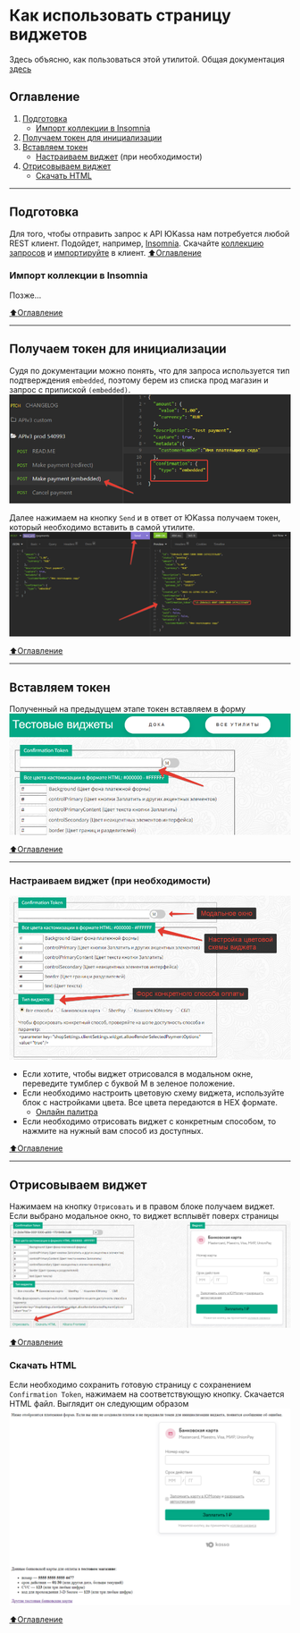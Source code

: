 # Как использовать страницу виджетов
Здесь объясню, как пользоваться этой утилитой.
Общая документация [здесь](https://yookassa.ru/developers/payment-acceptance/integration-scenarios/widget/basics)

## Оглавление
1. [Подготовка](https://github.com/KiaCode97/site/blob/main/docs/widgets-howto.md#подготовка)
    - [Импорт коллекции в Insomnia](https://github.com/KiaCode97/site/blob/main/docs/widgets-howto.md#импорт-коллекции-в-insomnia)
2. [Получаем токен для инициализации](https://github.com/KiaCode97/site/blob/main/docs/widgets-howto.md#получаем-токен-для-инициализации)
3. [Вставляем токен](https://github.com/KiaCode97/site/blob/main/docs/widgets-howto.md#вставляем-токен)
    - [Настраиваем виджет](https://github.com/KiaCode97/site/blob/main/docs/widgets-howto.md#настраиваем-виджет-при-необходимости) (при необходимости)
4. [Отрисовываем виджет](https://github.com/KiaCode97/site/blob/main/docs/widgets-howto.md#отрисовываем-виджет)
    - [Скачать HTML](https://github.com/KiaCode97/site/blob/main/docs/widgets-howto.md#скачать-html)
____
## Подготовка
Для того, чтобы отправить запрос к API ЮKassa нам потребуется любой REST клиент.
Подойдет, например, [Insomnia](https://insomnia.rest/).
Скачайте [коллекцию запросов](https://github.com/KiaCode97/site/raw/main/docs/Insomnia_Yookassa.zip) и [импортируйте](https://github.com/KiaCode97/site/blob/main/docs/widgets-howto.md#импорт-коллекции-в-insomnia) в клиент.
[:arrow_up:Оглавление](#Оглавление)

### Импорт коллекции в Insomnia
Позже...

[:arrow_up:Оглавление](#Оглавление)
____
## Получаем токен для инициализации
Судя по документации можно понять, что для запроса используется тип подтверждения `embedded`, поэтому берем из списка прод магазин и запрос с припиской `(embedded)`.
![embedded-req](https://github.com/KiaCode97/site/blob/main/docs/embedded-request.png?raw=true "Тип подтверждения embedded")

Далее нажимаем на кнопку `Send` и в ответ от ЮKassa получаем токен, который необходимо вставить в самой утилите.
![send-request](https://github.com/KiaCode97/site/blob/main/docs/send-request.png?raw=true "Отправка запроса")

[:arrow_up:Оглавление](#Оглавление)
____
## Вставляем токен
Полученный на предыдущем этапе токен вставляем в форму
![utility-token](https://github.com/KiaCode97/site/blob/main/docs/utility-token.png?raw=true "Confirmation token")

[:arrow_up:Оглавление](#Оглавление)
____
### Настраиваем виджет (при необходимости)
![settings](https://github.com/KiaCode97/site/blob/main/docs/settings.png?raw=true "Настройки виджета")
- Если хотите, чтобы виджет отрисовался в модальном окне, переведите тумблер с буквой М в зеленое положение.
- Если необходимо настроить цветовую схему виджета, используйте блок с настройками цвета. Все цвета передаются в HEX формате.
    - [Онлайн палитра](https://csscolor.ru/)
- Если необходимо отрисовать виджет с конкретным способом, то нажмите на нужный вам способ из доступных.

[:arrow_up:Оглавление](#Оглавление)
____
## Отрисовываем виджет
Нажимаем на кнопку `Отрисовать` и в правом блоке получаем виджет. Если выбрано модальное окно, то виджет всплывёт поверх страницы
![render](https://github.com/KiaCode97/site/blob/main/docs/render-button.png?raw=true "Отрисовать")

[:arrow_up:Оглавление](#Оглавление)

### Скачать HTML
Если необходимо сохранить готовую страницу с сохранением `Confirmation Token`, нажимаем на соответствующую кнопку. Скачается HTML файл. Выглядит он следующим образом
![saved-html](https://github.com/KiaCode97/site/blob/main/docs/saved-html.png?raw=true "Сохраненный HTML")

[:arrow_up:Оглавление](#Оглавление)
